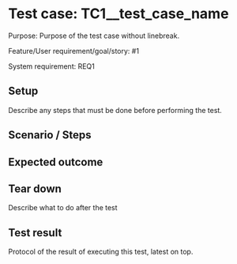 # Test case: TC1__test_case_name

Purpose: Purpose of the test case without linebreak.

Feature/User requirement/goal/story: #1

System requirement: REQ1

## Setup

Describe any steps that must be done before performing the test.

## Scenario / Steps

## Expected outcome

## Tear down

Describe what to do after the test

## Test result

Protocol of the result of executing this test, latest on top.
